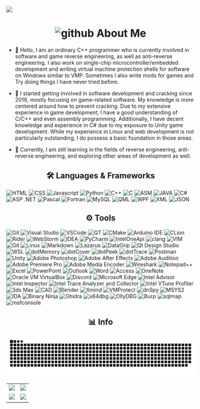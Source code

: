 <img align="center" src="https://github.com/issuimo/issuimo/assets/102911714/2304d23e-6600-42f2-b202-eec67e2af043" />
<h1 align="center"> <img height="40" width="40" alt="github" src="https://cdn.jsdelivr.net/npm/simple-icons@v3/icons/github.svg" /> About Me </h1>

- 📢 Hello, I am an ordinary C++ programmer who is currently involved in software and game reverse engineering, as well as anti-reverse engineering. I also work on single-chip microcontroller/embedded development and writing virtual machine protection shells for software on Windows similar to VMP. Sometimes I also write mods for games and Try doing things I have never tried before.

- 📢 I started getting involved in software development and cracking since 2019, mostly focusing on game-related software. My knowledge is more centered around how to prevent cracking. Due to my extensive experience in game development, I have a good understanding of C/C++ and even assembly programming. Additionally, I have decent knowledge and experience in C# due to my exposure to Unity game development. While my experience in Linux and web development is not particularly outstanding, I do possess a basic foundation in those areas.

- 📢 Currently, I am still learning in the fields of reverse engineering, anti-reverse engineering, and exploring other areas of development as well.

<h2 align="center">🛠️ Languages & Frameworks</h2>

![HTML](https://img.shields.io/badge/html%20-%23E34F26.svg?&style=for-the-badge&logo=html5&logoColor=white)
![CSS](https://img.shields.io/badge/css%20-%231572B6.svg?&style=for-the-badge&logo=css3&logoColor=white)
![Javascript](https://img.shields.io/badge/-Javascript-ffb400?style=for-the-badge&logo=javascript&logoColor=ffff3f)
![Python](https://img.shields.io/badge/python%20-%231572B6.svg?&style=for-the-badge&logo=python&logoColor=white)
![C++](https://img.shields.io/badge/c++%20-%2300599C.svg?&style=for-the-badge&logo=c%2B%2B&ogoColor=white)
![C](https://img.shields.io/badge/C-%2300599C.svg?style=for-the-badge&logo=c&logoColor=white)
![ASM](https://img.shields.io/badge/ASM-%234F4F4F.svg?style=for-the-badge&logo=assemblyscript&logoColor=white)
![JAVA](https://img.shields.io/badge/java-%23FF5722.svg?style=for-the-badge&logo=java&logoColor=white)
![C#](https://img.shields.io/badge/C%23-%23239120.svg?style=for-the-badge&logo=c-sharp&logoColor=white)
![ASP .NET](https://img.shields.io/badge/ASP.NET-%234D8BBA.svg?style=for-the-badge&logo=.net&logoColor=white)
![Pascal](https://img.shields.io/badge/Pascal-%23005FBB.svg?style=for-the-badge&logo=pascal&logoColor=white)
![Fortran](https://img.shields.io/badge/Fortran-%234D8BBA.svg?style=for-the-badge&logo=fortran&logoColor=white)
![MySQL](https://img.shields.io/badge/MySQL-%234479A1.svg?style=for-the-badge&logo=mysql&logoColor=white)
![QML](https://img.shields.io/badge/QML-%23F7DF1E.svg?style=for-the-badge&logo=qml&logoColor=black)
![WPF](https://img.shields.io/badge/WPF-%23000000.svg?style=for-the-badge&logo=.net&logoColor=white)
![XML](https://img.shields.io/badge/XML-%231572B6.svg?style=for-the-badge&logo=xml&logoColor=white)
![JSON](https://img.shields.io/badge/JSON-%23000000.svg?style=for-the-badge&logo=json&logoColor=white)

<h2 align="center">⚙️ Tools</h2>

![Git](https://img.shields.io/badge/Git-%23F05032.svg?style=for-the-badge&logo=git&logoColor=white)
![Visual Studio](https://img.shields.io/badge/Visual%20Studio-%235C2D91.svg?style=for-the-badge&logo=visual-studio&logoColor=white)
![VSCode](https://img.shields.io/badge/-vs-00a8e8?style=for-the-badge&logo=visual-studio)
![QT](https://img.shields.io/badge/Qt-%2341CD52.svg?style=for-the-badge&logo=qt&logoColor=white)
![CMake](https://img.shields.io/badge/CMake-%2317BEBB.svg?style=for-the-badge&logo=cmake&logoColor=white)
![Arduino IDE](https://img.shields.io/badge/Arduino%20IDE-%2300979D.svg?style=for-the-badge&logo=arduino&logoColor=white)
![CLion](https://img.shields.io/badge/CLion-%230075A8.svg?style=for-the-badge&logo=clion&logoColor=white)
![Rider](https://img.shields.io/badge/Rider-%23000000.svg?style=for-the-badge&logo=rider&logoColor=white)
![WebStorm](https://img.shields.io/badge/WebStorm-%23000000.svg?style=for-the-badge&logo=webstorm&logoColor=white)
![IDEA](https://img.shields.io/badge/IDEA-%23000000.svg?style=for-the-badge&logo=intellij-idea&logoColor=white)
![PyCharm](https://img.shields.io/badge/PyCharm-%23000000.svg?style=for-the-badge&logo=pycharm&logoColor=white)
![IntelOneApi](https://img.shields.io/badge/IntelOneApi-%23005CDB.svg?style=for-the-badge&logo=intel&logoColor=white)
![clang](https://img.shields.io/badge/clang-%23FF6700.svg?style=for-the-badge&logo=llvm&logoColor=white)
![VIM](https://img.shields.io/badge/VIM-%2311AB00.svg?style=for-the-badge&logo=vim&logoColor=white)
![Git](https://img.shields.io/badge/git%20-%23F05033.svg?&style=for-the-badge&logo=git&logoColor=white)
![Linux](https://img.shields.io/badge/-linux-772953?style=for-the-badge&logo=linux)
![Markdown](https://img.shields.io/badge/markdown-%23000000.svg?&style=for-the-badge&logo=markdown&logoColor=white)
![Lazarus](https://img.shields.io/badge/Lazarus-%234D8BBA.svg?style=for-the-badge&logo=lazarus&logoColor=white)
![DataGrip](https://img.shields.io/badge/DataGrip-%23000000.svg?style=for-the-badge&logo=datagrip&logoColor=white)
![Qt Design Studio](https://img.shields.io/badge/Qt%20Design%20Studio-%23000000.svg?style=for-the-badge&logo=qt&logoColor=white)
![WSL](https://img.shields.io/badge/WSL-%231572B6.svg?style=for-the-badge&logo=windows&logoColor=white)
![dotMemory](https://img.shields.io/badge/dotMemory-%23323330.svg?style=for-the-badge&logo=jetbrains&logoColor=%23F7DF1E)
![dotCover](https://img.shields.io/badge/dotCover-%23000000.svg?style=for-the-badge&logo=jetbrains&logoColor=white)
![dotPeek](https://img.shields.io/badge/dotPeek-%23FF6600.svg?style=for-the-badge&logo=jetbrains&logoColor=white)
![dotTrace](https://img.shields.io/badge/dotTrace-%23805CFC.svg?style=for-the-badge&logo=jetbrains&logoColor=white)
![Postman](https://img.shields.io/badge/Postman-%23FF6C37.svg?style=for-the-badge&logo=postman&logoColor=white)
![Unity](https://img.shields.io/badge/Unity-%23000000.svg?style=for-the-badge&logo=unity&logoColor=white)
![Adobe Photoshop](https://img.shields.io/badge/Adobe%20Photoshop-%230067A6.svg?style=for-the-badge&logo=adobe%20photoshop&logoColor=white)
![Adobe After Effects](https://img.shields.io/badge/Adobe%20After%20Effects-%23FFAE1A.svg?style=for-the-badge&logo=adobe%20after%20effects&logoColor=white)
![Adobe Audition](https://img.shields.io/badge/Adobe%20Audition-%23000000.svg?style=for-the-badge&logo=adobe%20audition&logoColor=white)
![Adobe Premiere Pro](https://img.shields.io/badge/Adobe%20Premiere%20Pro-%23EA77FF.svg?style=for-the-badge&logo=adobe%20premiere%20pro&logoColor=white)
![Adobe Media Encoder](https://img.shields.io/badge/Adobe%20Media%20Encoder-%23323330.svg?style=for-the-badge&logo=adobe%20media%20encoder&logoColor=%23F7DF1E)
![Wireshark](https://img.shields.io/badge/Wireshark-%236DB33F.svg?style=for-the-badge&logo=wireshark&logoColor=white)
![Notepad++](https://img.shields.io/badge/Notepad%2B%2B-%23000000.svg?style=for-the-badge&logo=notepad%2B%2B&logoColor=white)
![Excel](https://img.shields.io/badge/Excel-%23217346.svg?style=for-the-badge&logo=microsoft%20excel&logoColor=white)
![PowerPoint](https://img.shields.io/badge/PowerPoint-%23B7472A.svg?style=for-the-badge&logo=microsoft%20powerpoint&logoColor=white)
![Outlook](https://img.shields.io/badge/Outlook-%230078D7.svg?style=for-the-badge&logo=microsoft%20outlook&logoColor=white)
![Word](https://img.shields.io/badge/Word-%232B579A.svg?style=for-the-badge&logo=microsoft%20word&logoColor=white)
![Access](https://img.shields.io/badge/Access-%23693396.svg?style=for-the-badge&logo=microsoft%20access&logoColor=white)
![OneNote](https://img.shields.io/badge/OneNote-%23FFFFFF.svg?style=for-the-badge&logo=microsoft%20onenote&logoColor=black)
![Oracle VM VirtualBox](https://img.shields.io/badge/VirtualBox-%23ED880D.svg?style=for-the-badge&logo=oracle&logoColor=white)
![Discord](https://img.shields.io/badge/Discord-%237289DA.svg?style=for-the-badge&logo=discord&logoColor=white)
![Microsoft Edge](https://img.shields.io/badge/Microsoft%20Edge-%230078D7.svg?style=for-the-badge&logo=microsoft%20edge&logoColor=white)
![Intel Advisor](https://img.shields.io/badge/Intel%20Advisor-%230071C5.svg?style=for-the-badge&logo=intel&logoColor=white)
![Intel Inspector](https://img.shields.io/badge/Intel%20Inspector-%230071C5.svg?style=for-the-badge&logo=intel&logoColor=white)
![Intel Trace Analyzer and Collector](https://img.shields.io/badge/Intel%20Trace%20Analyzer%20and%20Collector-%230071C5.svg?style=for-the-badge&logo=intel&logoColor=white)
![Intel VTune Profiler](https://img.shields.io/badge/Intel%20VTune%20Profiler-%230071C5.svg?style=for-the-badge&logo=intel&logoColor=white)
![3ds Max](https://img.shields.io/badge/3ds%20Max-%23FB8C00.svg?style=for-the-badge&logo=autodesk&logoColor=white)
![CAD](https://img.shields.io/badge/CAD-%23007396.svg?style=for-the-badge&logo=autodesk&logoColor=white)
![Blender](https://img.shields.io/badge/Blender-%23F5792A.svg?style=for-the-badge&logo=blender&logoColor=white)
![Xmind](https://img.shields.io/badge/Xmind-%23F16B4C.svg?style=for-the-badge&logo=xmind&logoColor=white)
![VMProtect](https://img.shields.io/badge/VMProtect-%23000000.svg?style=for-the-badge&logo=vmware&logoColor=white)
![dnSpy](https://img.shields.io/badge/dnSpy-%23000000.svg?style=for-the-badge&logo=.net&logoColor=white)
![MSYS2](https://img.shields.io/badge/MSYS2-%23000000.svg?style=for-the-badge&logo=gnu-bash&logoColor=white)
![IDA](https://img.shields.io/badge/IDA-%23000000.svg?style=for-the-badge&logo=ida-pro&logoColor=white)
![Binary Ninja](https://img.shields.io/badge/Binary%20Ninja-%23000000.svg?style=for-the-badge&logo=binary-ninja&logoColor=white)
![Ghidra](https://img.shields.io/badge/Ghidra-%23000000.svg?style=for-the-badge&logo=ghidra&logoColor=white)
![x64dbg](https://img.shields.io/badge/x64dbg-%23000000.svg?style=for-the-badge&logo=x64dbg&logoColor=white)
![OllyDBG](https://img.shields.io/badge/OllyDBG-%23000000.svg?style=for-the-badge&logo=ollydbg&logoColor=white)
![Burp](https://img.shields.io/badge/Burp-%23000000.svg?style=for-the-badge&logo=burp-suite&logoColor=white)
![sqlmap](https://img.shields.io/badge/sqlmap-%23000000.svg?style=for-the-badge&logo=python&logoColor=white)
![msfconsole](https://img.shields.io/badge/msfconsole-%23000000.svg?style=for-the-badge&logo=metasploit&logoColor=white)


<h2 align="center">📊 Info</h2>

<div align="center">
 <img src="https://github.com/issuimo/issuimo/blob/output/github-contribution-grid-snake.svg" />
 <table>
   <tr>
     <td> <img src="https://github.com/issuimo/issuimo/blob/main/github-metrics.svg" /> </td>
     <td> <img src="https://github.com/issuimo/issuimo/blob/main/metrics.plugin.isocalendar.fullyear.svg" /> </td>
   </tr>
  <tr>
     <td> <img src="https://github.com/issuimo/issuimo/blob/main/metrics.plugin.languages.svg" /> </td>
     <td> <img src="https://github.com/issuimo/issuimo/blob/main/metrics.plugin.calendar.full.svg" /> </td>
   </tr>
 </table>
</div>

